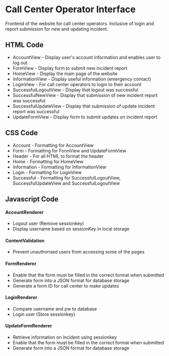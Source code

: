 # Call Center Operator Interface
Frontend of the website for call center operators. Inclusive of login and report submission for new and updating incident. 

## HTML Code 
* AccountView - Display user's account information and enables user to log out
* FormView - Display form to submit new incident report
* HomeView - Display the main page of the website
* InformationView - Display useful information (emergency contact) 
* LoginView - For call center operators to login to their account
* SuccessfulLogoutView - Display that logout was successful
* SuccessfulNewView - Display that submission of new incident report was successful
* SuccessfulUpdateView - Display that submission of update incident report was successful
* UpdateFormView - Display form to submit updates on incident report

## CSS Code
* Account - Formatting for AccountView
* Form - Formatting for FormView and UpdateFormView
* Header - For all HTML to format the header
* Home - Formatting for HomeView
* Information - Formatting for InformationView
* Login - Formatting for LoginView
* Successful - Formatting for SuccessfulLogoutView, SuccessfulUpdateView and SuccessfulLogoutView

## Javascript Code
#### AccountRenderer
* Logout user (Remove sessionkey)
* Display username based on sessionKey in local storage
#### ContentValidation
* Prevent unauthorised users from accessing some of the pages
#### FormRenderer
* Enable that the form must be filled in the correct format when submitted
* Generate form into a JSON format for database storage
* Generate a form ID for call center to make updates
#### LoginRenderer
* Compare username and pw to database
* Login user (Store sessionkey)
#### UpdateFormRenderer
* Retrieve information on incident using sessionkey
* Enable that the form must be filled in the correct format when submitted
* Generate form into a JSON format for database storage
